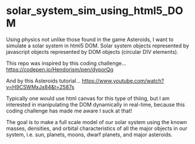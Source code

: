 # solar_system_sim_using_html5_DOM
Using physics not unlike those found in the game Asteroids, I want to simulate a solar system in html5 DOM. Solar system objects represented by javascript objects represented by DOM objects (circular DIV elements).

This repo was inspired by this coding challenge...
https://codepen.io/Hendorism/pen/dyporQg

And by this Asteroids tutorial...
https://www.youtube.com/watch?v=H9CSWMxJx84&t=2587s

Typically one would use html canvas for this type of thiing, but I am interested in manipulating the DOM dynamically in real-time, because this coding challenge has made me aware I suck at that!

The goal is to make a full scale model of our solar system using the known masses, densities, and orbital characteristics of all the major objects in our system, i.e. sun, planets, moons, dwarf planets, and major asteroids.
